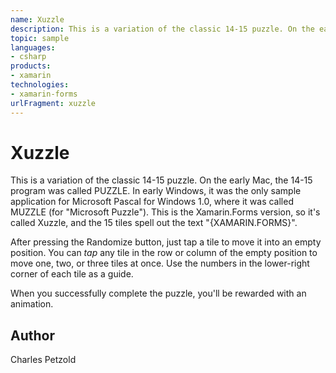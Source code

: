 ```yaml
---
name: Xuzzle
description: This is a variation of the classic 14-15 puzzle. On the early Mac, the 14-15 program was called PUZZLE. In early Windows, it was the only sample application for Microsoft Pascal for Windows 1.0, where it was called MUZZLE (for Microsoft Puzzle). This is the Xamarin.Forms version, so it's called Xuzzle, and the 15 tiles spell out the text {XAMARIN.FORMS}. After pressing the Randomize button, just tap a tile to move it into an empty position. You can tap any tile in the row or column of the empty position to move one, two, or three tiles at once. Use the numbers in the lower-right corner of each tile as a guide. When you successfully complete the puzzle, you'll be rewarded with an animation.
topic: sample
languages:
- csharp
products:
- xamarin
technologies:
- xamarin-forms
urlFragment: xuzzle
---
```

Xuzzle
======

This is a variation of the classic 14-15 puzzle. On the early Mac, the 14-15 program was called PUZZLE.
In early Windows, it was the only sample
application for Microsoft Pascal for Windows 1.0, where it was called MUZZLE (for "Microsoft Puzzle").
This is the Xamarin.Forms version, so it's called Xuzzle, and the 15 tiles spell out the text
"{XAMARIN.FORMS}".

After pressing the Randomize button, just tap a tile to move it into an empty position. 
You can *tap* any tile in the row or column 
of the empty position to move one, two, or three tiles at once. 
Use the numbers in the lower-right corner of each tile as a guide.

When you successfully complete the puzzle, you'll be rewarded with an animation.


Author
------

Charles Petzold
